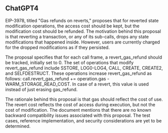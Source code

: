 ## ChatGPT4

EIP-3978, titled "Gas refunds on reverts," proposes that for reverted state modification operations, the access cost should be kept, but the modification cost should be refunded. The motivation behind this proposal is that reverting a transaction, or any of its sub-calls, drops any state modifications that happened inside. However, users are currently charged for the dropped modifications as if they persisted.

The proposal specifies that for each call frame, a revert_gas_refund should be tracked, initially set to 0. The set of operations that modify revert_gas_refund include SSTORE, LOG0-LOG4, CALL, CREATE, CREATE2, and SELFDESTRUCT. These operations increase revert_gas_refund as follows: call.revert_gas_refund += operation.gas - WARM_STORAGE_READ_COST. In case of a revert, this value is used instead of just erasing gas_refund.

The rationale behind this proposal is that gas should reflect the cost of use. The revert cost reflects the cost of access during execution, but not the cost of modification. The document mentions that there are no known backward compatibility issues associated with this proposal. The test cases, reference implementation, and security considerations are yet to be determined.
